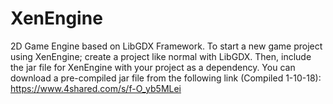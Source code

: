 # XenEngine
2D Game Engine based on LibGDX Framework.
To start a new game project using XenEngine; create a project like normal with LibGDX. Then, include the jar file for XenEngine with your project as a dependency. 
You can download a pre-compiled jar file from the following link (Compiled 1-10-18): https://www.4shared.com/s/f-O_yb5MLei
